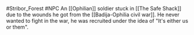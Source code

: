 #Stribor_Forest #NPC 
An [[Ophilian]] soldier stuck in [[The Safe Shack]] due to the wounds he got from the [[Badija-Ophilia civil war]]. He never wanted to fight in the war, he was recruited under the idea of "It's either us or them".